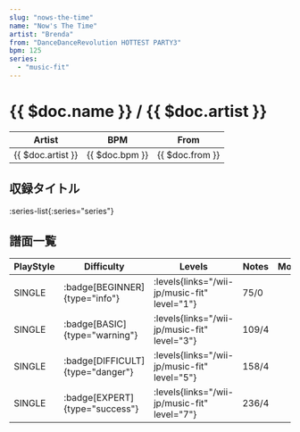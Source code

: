 ```yaml
---
slug: "nows-the-time"
name: "Now's The Time"
artist: "Brenda"
from: "DanceDanceRevolution HOTTEST PARTY3"
bpm: 125
series:
  - "music-fit"
---
```


# {{ $doc.name }} / {{ $doc.artist }}

|Artist|BPM|From|
|------|---|----|
|{{ $doc.artist }}|{{ $doc.bpm }}|{{ $doc.from }}|

## 収録タイトル

:series-list{:series="series"}

## 譜面一覧

|PlayStyle|Difficulty|Levels|Notes|Movie|
|---------|----------|------|-----|-----|
|SINGLE| :badge[BEGINNER]{type="info"}| :levels{links="/wii-jp/music-fit" level="1"}|75/0||
|SINGLE| :badge[BASIC]{type="warning"}| :levels{links="/wii-jp/music-fit" level="3"}|109/4||
|SINGLE| :badge[DIFFICULT]{type="danger"}| :levels{links="/wii-jp/music-fit" level="5"}|158/4||
|SINGLE| :badge[EXPERT]{type="success"}| :levels{links="/wii-jp/music-fit" level="7"}|236/4||
